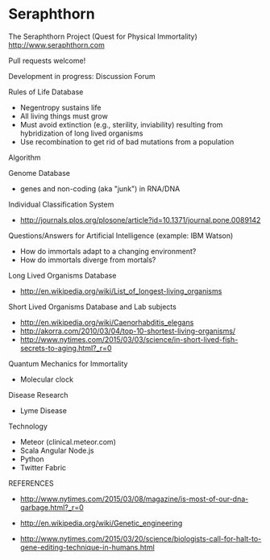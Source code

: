 # Seraphthorn
The Seraphthorn Project (Quest for Physical Immortality)
http://www.seraphthorn.com

Pull requests welcome!

Development in progress:
Discussion Forum

Rules of Life Database
- Negentropy sustains life
- All living things must grow
- Must avoid extinction (e.g., sterility, inviability) resulting from hybridization of long lived organisms
- Use recombination to get rid of bad mutations from a population

Algorithm

Genome Database
- genes and non-coding (aka "junk") in RNA/DNA

Individual Classification System
- http://journals.plos.org/plosone/article?id=10.1371/journal.pone.0089142

Questions/Answers for Artificial Intelligence (example: IBM Watson)
- How do immortals adapt to a changing environment?
- How do immortals diverge from mortals?

Long Lived Organisms Database
- http://en.wikipedia.org/wiki/List_of_longest-living_organisms

Short Lived Organisms Database and Lab subjects
- http://en.wikipedia.org/wiki/Caenorhabditis_elegans
- http://akorra.com/2010/03/04/top-10-shortest-living-organisms/
- http://www.nytimes.com/2015/03/03/science/in-short-lived-fish-secrets-to-aging.html?_r=0

Quantum Mechanics for Immortality
- Molecular clock

Disease Research
- Lyme Disease


Technology
- Meteor (clinical.meteor.com)
- Scala Angular Node.js
- Python
- Twitter Fabric


REFERENCES
- http://www.nytimes.com/2015/03/08/magazine/is-most-of-our-dna-garbage.html?_r=0

- http://en.wikipedia.org/wiki/Genetic_engineering
- http://www.nytimes.com/2015/03/20/science/biologists-call-for-halt-to-gene-editing-technique-in-humans.html
